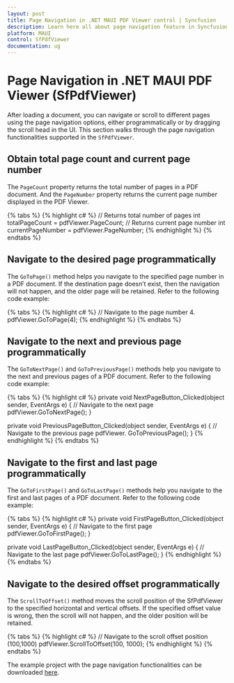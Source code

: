 ```yaml
---
layout: post
title: Page Navigation in .NET MAUI PDF Viewer control | Syncfusion
description: Learn here all about page navigation feature in Syncfusion .NET MAUI PDF Viewer (SfPdfViewer) control and more.
platform: MAUI
control: SfPdfViewer
documentation: ug
---
```


# Page Navigation in .NET MAUI PDF Viewer (SfPdfViewer)

After loading a document, you can navigate or scroll to different pages using the page navigation options, either programmatically or by dragging the scroll head in the UI. This section walks through the page navigation functionalities supported in the `SfPdfViewer`.

## Obtain total page count and current page number

The `PageCount` property returns the total number of pages in a PDF document. And the `PageNumber` property returns the current page number displayed in the PDF Viewer.

{% tabs %}
{% highlight c# %}
// Returns total number of pages
int totalPageCount = pdfViewer.PageCount;
// Returns current page number
int currentPageNumber = pdfViewer.PageNumber;
{% endhighlight %}
{% endtabs %}

## Navigate to the desired page programmatically

The `GoToPage()` method helps you navigate to the specified page number in a PDF document. If the destination page doesn’t exist, then the navigation will not happen, and the older page will be retained. Refer to the following code example:

{% tabs %}
{% highlight c# %}
// Navigate to the page number 4.
pdfViewer.GoToPage(4);
{% endhighlight %}
{% endtabs %}

## Navigate to the next and previous page programmatically

The `GoToNextPage()` and `GoToPreviousPage()` methods help you navigate to the next and previous pages of a PDF document. Refer to the following code example:

{% tabs %}
{% highlight c# %}
private void NextPageButton_Clicked(object sender, EventArgs e)
{
    // Navigate to the next page
    pdfViewer.GoToNextPage();
}

private void PreviousPageButton_Clicked(object sender, EventArgs e)
{
    // Navigate to the previous page
    pdfViewer. GoToPreviousPage();
}
{% endhighlight %}
{% endtabs %}

## Navigate to the first and last page programmatically

The `GoToFirstPage()` and `GoToLastPage()` methods help you navigate to the first and last pages of a PDF document. Refer to the following code example:

{% tabs %}
{% highlight c# %}
private void FirstPageButton_Clicked(object sender, EventArgs e)
{
    // Navigate to the first page
    pdfViewer.GoToFirstPage();
}

private void LastPageButton_Clicked(object sender, EventArgs e)
{
    // Navigate to the last page
    pdfViewer.GoToLastPage();
}
{% endhighlight %}
{% endtabs %}

## Navigate to the desired offset programmatically

The `ScrollToOffset()` method moves the scroll position of the SfPdfViewer to the specified horizontal and vertical offsets. If the specified offset value is wrong, then the scroll will not happen, and the older position will be retained.

{% tabs %}
{% highlight c# %}
// Navigate to the scroll offset position (100,1000)
pdfViewer.ScrollToOffset(100, 1000);
{% endhighlight %}
{% endtabs %}

The example project with the page navigation functionalities can be downloaded [here](https://github.com/SyncfusionExamples/maui-pdf-viewer-examples). 
